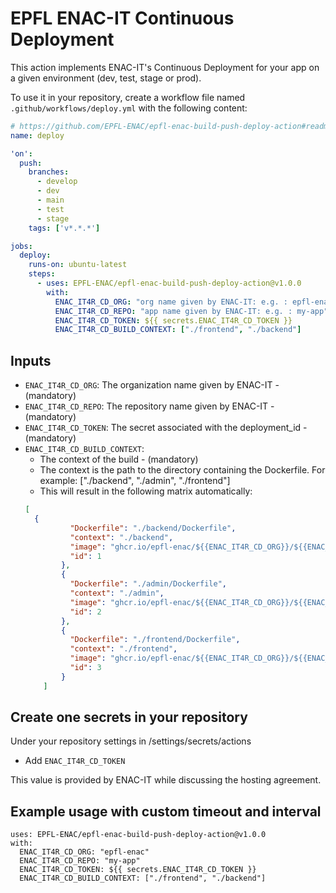 # EPFL ENAC-IT Continuous Deployment

This action implements ENAC-IT's Continuous Deployment for your app on a given environment (dev, test, stage or prod).

To use it in your repository, create a workflow file named `.github/workflows/deploy.yml` with the following content:

```yml
# https://github.com/EPFL-ENAC/epfl-enac-build-push-deploy-action#readme
name: deploy

'on':
  push:
    branches:
      - develop
      - dev
      - main
      - test
      - stage
    tags: ['v*.*.*']

jobs:
  deploy:
    runs-on: ubuntu-latest
    steps:
      - uses: EPFL-ENAC/epfl-enac-build-push-deploy-action@v1.0.0
        with:
          ENAC_IT4R_CD_ORG: "org name given by ENAC-IT: e.g. : epfl-enac or epfl-lasur"
          ENAC_IT4R_CD_REPO: "app name given by ENAC-IT: e.g. : my-app"
          ENAC_IT4R_CD_TOKEN: ${{ secrets.ENAC_IT4R_CD_TOKEN }}
          ENAC_IT4R_CD_BUILD_CONTEXT: ["./frontend", "./backend"]
```
## Inputs
  - `ENAC_IT4R_CD_ORG`:
    The organization name given by ENAC-IT - (mandatory)
  - `ENAC_IT4R_CD_REPO`:
    The repository name given by ENAC-IT - (mandatory)
  - `ENAC_IT4R_CD_TOKEN`:
    The secret associated with the deployment_id - (mandatory)
  - `ENAC_IT4R_CD_BUILD_CONTEXT`:
    - The context of the build - (mandatory)
    - The context is the path to the directory containing the Dockerfile. For example: 
      ["./backend", "./admin", "./frontend"]
    - This will result in the following matrix automatically:
    ```json
    [
      {
              "Dockerfile": "./backend/Dockerfile",
              "context": "./backend",
              "image": "ghcr.io/epfl-enac/${{ENAC_IT4R_CD_ORG}}/${{ENAC_IT4R_CD_REPO}}/backend",
              "id": 1
            },
            {
              "Dockerfile": "./admin/Dockerfile",
              "context": "./admin",
              "image": "ghcr.io/epfl-enac/${{ENAC_IT4R_CD_ORG}}/${{ENAC_IT4R_CD_REPO}}/admin",
              "id": 2
            },
            {
              "Dockerfile": "./frontend/Dockerfile",
              "context": "./frontend",
              "image": "ghcr.io/epfl-enac/${{ENAC_IT4R_CD_ORG}}/${{ENAC_IT4R_CD_REPO}}/frontend",
              "id": 3
            }
        ]
    ```
## Create one secrets in your repository

Under your repository settings in /settings/secrets/actions

- Add `ENAC_IT4R_CD_TOKEN`

This value is provided by ENAC-IT while discussing the hosting agreement.

## Example usage with custom timeout and interval

```
uses: EPFL-ENAC/epfl-enac-build-push-deploy-action@v1.0.0
with:
  ENAC_IT4R_CD_ORG: "epfl-enac"
  ENAC_IT4R_CD_REPO: "my-app"
  ENAC_IT4R_CD_TOKEN: ${{ secrets.ENAC_IT4R_CD_TOKEN }}
  ENAC_IT4R_CD_BUILD_CONTEXT: ["./frontend", "./backend"]
```
